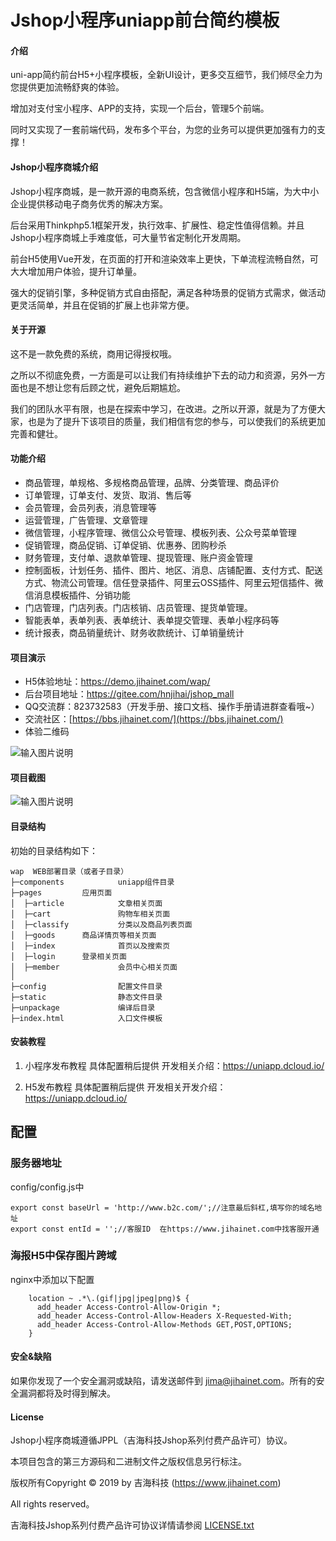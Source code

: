 # Jshop小程序uniapp前台简约模板

#### 介绍
uni-app简约前台H5+小程序模板，全新UI设计，更多交互细节，我们倾尽全力为您提供更加流畅舒爽的体验。

增加对支付宝小程序、APP的支持，实现一个后台，管理5个前端。

同时又实现了一套前端代码，发布多个平台，为您的业务可以提供更加强有力的支撑！

#### Jshop小程序商城介绍
Jshop小程序商城，是一款开源的电商系统，包含微信小程序和H5端，为大中小企业提供移动电子商务优秀的解决方案。

后台采用Thinkphp5.1框架开发，执行效率、扩展性、稳定性值得信赖。并且Jshop小程序商城上手难度低，可大量节省定制化开发周期。

前台H5使用Vue开发，在页面的打开和渲染效率上更快，下单流程流畅自然，可大大增加用户体验，提升订单量。

强大的促销引擎，多种促销方式自由搭配，满足各种场景的促销方式需求，做活动更灵活简单，并且在促销的扩展上也非常方便。



#### 关于开源

这不是一款免费的系统，商用记得授权哦。

之所以不彻底免费，一方面是可以让我们有持续维护下去的动力和资源，另外一方面也是不想让您有后顾之忧，避免后期尴尬。

我们的团队水平有限，也是在探索中学习，在改进。之所以开源，就是为了方便大家，也是为了提升下该项目的质量，我们相信有您的参与，可以使我们的系统更加完善和健壮。



#### 功能介绍

 + 商品管理，单规格、多规格商品管理，品牌、分类管理、商品评价
 + 订单管理，订单支付、发货、取消、售后等
 + 会员管理，会员列表，消息管理等
 + 运营管理，广告管理、文章管理
 + 微信管理，小程序管理、微信公众号管理、模板列表、公众号菜单管理
 + 促销管理，商品促销、订单促销、优惠券、团购秒杀
 + 财务管理，支付单、退款单管理、提现管理、账户资金管理
 + 控制面板，计划任务、插件、图片、地区、消息、店铺配置、支付方式、配送方式、物流公司管理。信任登录插件、阿里云OSS插件、阿里云短信插件、微信消息模板插件、分销功能
 + 门店管理，门店列表。门店核销、店员管理、提货单管理。
 + 智能表单，表单列表、表单统计、表单提交管理、表单小程序码等
 + 统计报表，商品销量统计、财务收款统计、订单销量统计


#### 项目演示
- H5体验地址：https://demo.jihainet.com/wap/
- 后台项目地址：https://gitee.com/hnjihai/jshop_mall
- QQ交流群：823732583（开发手册、接口文档、操作手册请进群查看哦~）
- 交流社区：[https://bbs.jihainet.com/](https://bbs.jihainet.com/)
- 体验二维码

![输入图片说明](https://gitee.com/uploads/images/2019/0409/182251_bb6cba9f_8503.png "1554805258.png")

#### 项目截图
![输入图片说明](https://gitee.com/uploads/images/2019/0404/180847_9615f414_8503.png "未标题-1.png")

#### 目录结构


初始的目录结构如下：
~~~
wap  WEB部署目录（或者子目录）
├─components            uniapp组件目录
├─pages			应用页面
│  ├─article            文章相关页面
│  ├─cart               购物车相关页面
│  ├─classify           分类以及商品列表页面
│  ├─goods		商品详情页等相关页面
│  ├─index              首页以及搜索页
│  ├─login		登录相关页面
│  ├─member             会员中心相关页面
│
├─config                配置文件目录
├─static                静态文件目录
├─unpackage             编译后目录
├─index.html            入口文件模板
~~~

#### 安装教程

1. 小程序发布教程
具体配置稍后提供
开发相关介绍：https://uniapp.dcloud.io/

2. H5发布教程
具体配置稍后提供
开发相关开发介绍：https://uniapp.dcloud.io/

## 配置
### 服务器地址
config/config.js中
```
export const baseUrl = 'http://www.b2c.com/';//注意最后斜杠,填写你的域名地址
export const entId = '';//客服ID	在https://www.jihainet.com中找客服开通

```

### 海报H5中保存图片跨域
nginx中添加以下配置
```
    location ~ .*\.(gif|jpg|jpeg|png)$ {
      add_header Access-Control-Allow-Origin *;
      add_header Access-Control-Allow-Headers X-Requested-With;
      add_header Access-Control-Allow-Methods GET,POST,OPTIONS;
    }
```


#### 安全&缺陷
如果你发现了一个安全漏洞或缺陷，请发送邮件到 jima@jihainet.com。所有的安全漏洞都将及时得到解决。


#### License

Jshop小程序商城遵循JPPL（吉海科技Jshop系列付费产品许可）协议。

本项目包含的第三方源码和二进制文件之版权信息另行标注。

版权所有Copyright © 2019 by 吉海科技 (https://www.jihainet.com)

All rights reserved。

吉海科技Jshop系列付费产品许可协议详情请参阅 [LICENSE.txt](LICENSE.txt)